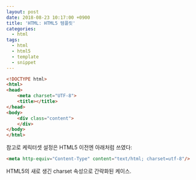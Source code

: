 ```yaml
---
layout: post
date: 2018-08-23 10:17:00 +0900
title: 'HTML: HTML5 템플릿'
categories:
  - html
tags:
  - html
  - html5
  - template
  - snippet
---
```


```html
<!DOCTYPE html>
<html>
<head>
    <meta charset="UTF-8">
    <title></title>
</head>
<body>
    <div class="content">
    </div>
</body>
</html>
```

참고로 케릭터셋 설정은 HTML5 이전엔 아래처럼 쓰였다:

```html
<meta http-equiv="Content-Type" content="text/html; charset=utf-8"/>
```

HTML5의 새로 생긴 charset 속성으로 간략화된 케이스.
